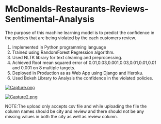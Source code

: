 # McDonalds-Restaurants-Reviews-Sentimental-Analysis

The purpose of this machine learning model is to predict the confidence in the policies that are being violated by the each customers review.

1. Implemented in Python programming language
2. Trained using RandomForest Regression algorithm.
3. Used NLTK library for text cleaning and preprocessing.
4. Achieved Root mean squared error of 0.01,0.03,0.001,0.03,0.01,0.01,0.01 and 0.001 on 8 multiple targets.
5. Deployed in Production as as Web App using Django and Heroku.
6. Used Bokeh Library to Analysis the confidence in the violated policies.

[![Capture.png](https://i.postimg.cc/QdGmFJSW/Capture.png)](https://postimg.cc/kBsKZ80n)


[![Capture2.png](https://i.postimg.cc/6ptHHhRx/Capture2.png)](https://postimg.cc/Xp1cqdQs)


NOTE:The upload only accepts csv file and while uploading the file the column names should be city and review and there should not be any missing values in both the city as well as review column.

